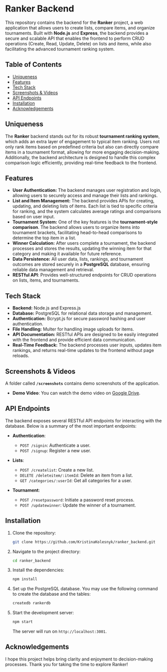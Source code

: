 # Ranker Backend

This repository contains the backend for the **Ranker** project, a web application that allows users to create lists, compare items, and organize tournaments. Built with **Node.js** and **Express**, the backend provides a secure and scalable API that enables the frontend to perform CRUD operations (Create, Read, Update, Delete) on lists and items, while also facilitating the advanced tournament ranking system.

## Table of Contents

- [Uniqueness](#uniqueness)
- [Features](#features)
- [Tech Stack](#tech-stack)
- [Screenshots & Videos](#screenshots--videos)
- [API Endpoints](#api-endpoints)
- [Installation](#installation)
- [Acknowledgements](#acknowledgements)

## Uniqueness

The **Ranker** backend stands out for its robust **tournament ranking system**, which adds an extra layer of engagement to typical item ranking. Users not only rank items based on predefined criteria but also can directly compare items in a tournament format, allowing for more engaging decision-making. Additionally, the backend architecture is designed to handle this complex comparison logic efficiently, providing real-time feedback to the frontend.

## Features

- **User Authentication:** The backend manages user registration and login, allowing users to securely access and manage their lists and rankings.
- **List and Item Management:** The backend provides APIs for creating, updating, and deleting lists of items. Each list is tied to specific criteria for ranking, and the system calculates average ratings and comparisons based on user input.
- **Tournament System:** One of the key features is the **tournament-style comparison**. The backend allows users to organize items into tournament brackets, facilitating head-to-head comparisons to determine the top item in a list.
- **Winner Calculation:** After users complete a tournament, the backend processes and stores the results, updating the winning item for that category and making it available for future reference.
- **Data Persistence:** All user data, lists, rankings, and tournament outcomes are stored securely in a **PostgreSQL** database, ensuring reliable data management and retrieval.
- **RESTful API**: Provides well-structured endpoints for CRUD operations on lists, items, and tournaments.

## Tech Stack

- **Backend:** Node.js and Express.js
- **Database:** PostgreSQL for relational data storage and management.
- **Authentication:** Bcrypt.js for secure password hashing and user authentication.
- **File Handling:** Multer for handling image uploads for items.
- **API Documentation:** RESTful APIs are designed to be easily integrated with the frontend and provide efficient data communication.
- **Real-Time Feedback:** The backend processes user inputs, updates item rankings, and returns real-time updates to the frontend without page reloads.

## Screenshots & Videos

A folder called **`/screenshots`** contains demo screenshots of the application.

- **Demo Video**: You can watch the demo video on [Google Drive](https://drive.google.com/file/d/1VphzLdFyHtjBdn0MP5WybtCAW-bC7GQY/view?usp=sharing).

## API Endpoints

The backend exposes several RESTful API endpoints for interacting with the database. Below is a summary of the most important endpoints:

- **Authentication**:
  - `POST /signin`: Authenticate a user.
  - `POST /signup`: Register a new user.
  
- **Lists**:
  - `POST /createlist`: Create a new list.
  - `DELETE /deleteitem/:itemId`: Delete an item from a list.
  - `GET /categories/:userId`: Get all categories for a user.
  
- **Tournament**:
  - `POST /resetpassword`: Initiate a password reset process.
  - `POST /updatewinner`: Update the winner of a tournament.

## Installation

1. Clone the repository:

   ```bash
   git clone https://github.com/KristinaKolesnyk/ranker_backend.git
   ```

2. Navigate to the project directory:

   ```bash
   cd ranker_backend
   ```

3. Install the dependencies:

   ```bash
   npm install
   ```

4. Set up the PostgreSQL database. You may use the following command to create the database and the tables:

   ```bash
   createdb rankerdb
   ```

5. Start the development server:

   ```bash
   npm start
   ```

   The server will run on `http://localhost:3001`.

## Acknowledgements

I hope this project helps bring clarity and enjoyment to decision-making processes. Thank you for taking the time to explore Ranker!
